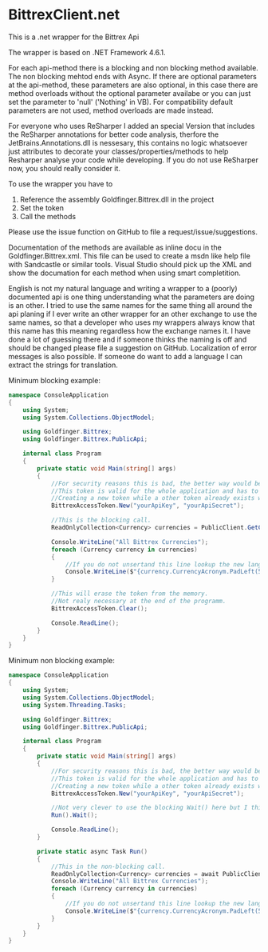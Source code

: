 # BittrexClient.net
This is a .net wrapper for the Bittrex Api

The wrapper is based on .NET Framework 4.6.1. 

For each api-method there is a blocking and non blocking method available. The non blocking mehtod ends with Async. If there are optional parameters at the api-method, these parameters are also optional, in this case there are method overloads without the optional parameter availabe or you can just set the parameter to 'null' ('Nothing' in VB). For compatibility default parameters are not used, method overloads are made instead.

For everyone who uses ReSharper I added an special Version that includes the ReSharper annotations for better code analysis, therfore the JetBrains.Annotations.dll is nessesary, this contains no logic whatsoever just attributes to decorate your classes/properties/methods to help Resharper analyse your code while developing. If you do not use ReSharper now, you should really consider it.

To use the wrapper you have to

1. Reference the assembly Goldfinger.Bittrex.dll in the project
2. Set the token
3. Call the methods

Please use the issue function on GitHub to file a request/issue/suggestions.

Documentation of the methods are available as inline docu in the Goldfinger.Bittrex.xml. This file can be used to create a msdn like help file with Sandcastle or similar tools.
Visual Studio should pick up the XML and show the documation for each method when using smart completition.

English is not my natural language and writing a wrapper to a (poorly) documented api is one thing understanding what the parameters are doing is an other.
I tried to use the same names for the same thing all around the api planing if I ever write an other wrapper for an other exchange to use the same names, so that a developer who uses my wrappers always know that this name has this meaning regardless how the exchange names it. I have done a lot of guessing there and if someone thinks the naming is off and should be changed please file a suggestion on GitHub.
Localization of error messages is also possible. If someone do want to add a language I can extract the strings for translation.

Minimum blocking example:
```C#
namespace ConsoleApplication
{
	using System;
	using System.Collections.ObjectModel;

	using Goldfinger.Bittrex;
	using Goldfinger.Bittrex.PublicApi;

	internal class Program
	{
		private static void Main(string[] args)
		{
			//For security reasons this is bad, the better way would be to use the SecureString overload.
			//This token is valid for the whole application and has to be set only once.
			//Creating a new token while a other token already exists will override the existing token.
			BittrexAccessToken.New("yourApiKey", "yourApiSecret");

            //This is the blocking call.
			ReadOnlyCollection<Currency> currencies = PublicClient.GetCurrencies();

			Console.WriteLine("All Bittrex Currencies");
			foreach (Currency currency in currencies)
			{
				//If you do not unsertand this line lookup the new language features of C# on the internet.
				Console.WriteLine($"{currency.CurrencyAcronym.PadLeft(5)}| Name: {currency.CurrencyName}, Type: {currency.CoinType}, Active: {currency.IsActive}, Minimum confirmation: {currency.MinimumConfirmation}, Transaction fee: {currency.TransactionFee:N8}");
			}

			//This will erase the token from the memory.
			//Not realy necessary at the end of the programm.
			BittrexAccessToken.Clear();

			Console.ReadLine();
		}
	}
}
```

Minimum non blocking example:
```C#
namespace ConsoleApplication
{
	using System;
	using System.Collections.ObjectModel;
	using System.Threading.Tasks;

	using Goldfinger.Bittrex;
	using Goldfinger.Bittrex.PublicApi;

	internal class Program
	{
		private static void Main(string[] args)
		{
			//For security reasons this is bad, the better way would be to use the SecureString overload.
			//This token is valid for the whole application and has to be set only once.
			//Creating a new token while a other token already exists will override the existing token.
			BittrexAccessToken.New("yourApiKey", "yourApiSecret");

			//Not very clever to use the blocking Wait() here but I think you get the point.
			Run().Wait();

			Console.ReadLine();
		}

		private static async Task Run()
		{
			//This in the non-blocking call.
			ReadOnlyCollection<Currency> currencies = await PublicClient.GetCurrenciesAsync().ConfigureAwait(false);
			Console.WriteLine("All Bittrex Currencies");
			foreach (Currency currency in currencies)
			{
				//If you do not unsertand this line lookup the new language features of C# on the internet.
				Console.WriteLine($"{currency.CurrencyAcronym.PadLeft(5)}| Name: {currency.CurrencyName}, Type: {currency.CoinType}, Active: {currency.IsActive}, Minimum confirmation: {currency.MinimumConfirmation}, Transaction fee: {currency.TransactionFee:N8}");
			}
		}
	}
}
```
